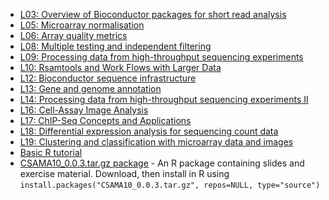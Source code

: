 * [L03: Overview of Bioconductor packages for short read analysis](
  BioconductorIntroduction.pdf)
* [L05: Microarray normalisation](100614-microarrays-huber.pdf)
* [L06: Array quality metrics](L6_aqm.pdf)
* [L08: Multiple testing and independent filtering](100609-multtestindepfilt-huber.pdf)
* [L09: Processing data from high-throughput sequencing experiments](
  2010-06-14__HTS_introduction__Brixen__Bioc_course.pdf)
* [L10: Rsamtools and Work Flows with Larger Data](Rsamtools.pdf)
* [L12: Bioconductor sequence infrastructure](GenomicRanges.pdf)
* [L13: Gene and genome annotation](GenomicFeatures.pdf)
* [L14: Processing data from high-throughput sequencing experiments II](
  2010-06-16__HTS_introduction_2__Brixen__Bioc_course.pdf)
* [L16: Cell-Assay Image Analysis](100617-pau-brixen-ebimage-2.pdf)
* [L17: ChIP-Seq Concepts and Applications](ChIP-Seq.pdf)
* [L18: Differential expression analysis for sequencing count data](
  2010-06-17__DESeq__Brixen__Bioc_Course.pdf)
* [L19: Clustering and classification with microarray data and images](
  100618-pau-brixen-clustering-9.pdf)
* [Basic R tutorial](R_intro.pdf)
* [CSAMA10_0.0.3.tar.gz package](CSAMA10_0.0.3.tar.gz) - An R package
  containing slides and exercise material. Download, then install in R using
  `install.packages("CSAMA10_0.0.3.tar.gz", repos=NULL, type="source")`
